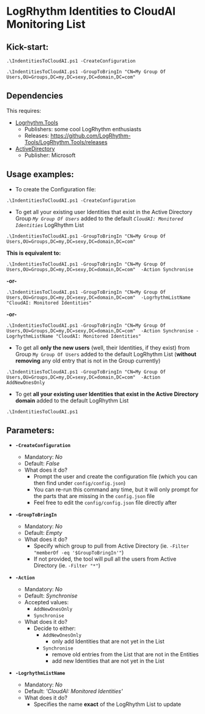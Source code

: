 # LogRhythm Identities to CloudAI Monitoring List

## Kick-start:

`.\IndentitiesToCloudAI.ps1 -CreateConfiguration`

`.\IndentitiesToCloudAI.ps1 -GroupToBringIn "CN=My Group Of Users,OU=Groups,DC=my,DC=sexy,DC=domain,DC=com"`

## Dependencies

This requires:
- [Logrhythm.Tools](https://github.com/LogRhythm-Tools/LogRhythm.Tools)
	- Publishers: some cool LogRhythm enthusiasts
	- Releases: https://github.com/LogRhythm-Tools/LogRhythm.Tools/releases
- [ActiveDirectory](https://docs.microsoft.com/en-us/powershell/module/addsadministration/)
	- Publisher: Microsoft

## Usage examples:

- To create the Configuration file:

`.\IndentitiesToCloudAI.ps1 -CreateConfiguration`

- To get all your existing user Identities that exist in the Active Directory Group *`My Group Of Users`* added to the default *`CloudAI: Monitored Identities`* LogRhythm List

`.\IndentitiesToCloudAI.ps1 -GroupToBringIn "CN=My Group Of Users,OU=Groups,DC=my,DC=sexy,DC=domain,DC=com"`

**This is equivalent to:**

`.\IndentitiesToCloudAI.ps1 -GroupToBringIn "CN=My Group Of Users,OU=Groups,DC=my,DC=sexy,DC=domain,DC=com"  -Action Synchronise`

**-or-**

`.\IndentitiesToCloudAI.ps1 -GroupToBringIn "CN=My Group Of Users,OU=Groups,DC=my,DC=sexy,DC=domain,DC=com"  -LogrhythmListName "CloudAI: Monitored Identities"`

**-or-**

`.\IndentitiesToCloudAI.ps1 -GroupToBringIn "CN=My Group Of Users,OU=Groups,DC=my,DC=sexy,DC=domain,DC=com"  -Action Synchronise -LogrhythmListName "CloudAI: Monitored Identities"`

- To get all **only the new users** (well, their Identities, if they exist) from Group `My Group Of Users` added to the default LogRhythm List (**without removing** any old entry that is not in the Group currently)

`.\IndentitiesToCloudAI.ps1 -GroupToBringIn "CN=My Group Of Users,OU=Groups,DC=my,DC=sexy,DC=domain,DC=com"  -Action AddNewOnesOnly`

- To get **all your existing user Identities that exist in the Active Directory domain** added to the default LogRhythm List

`.\IndentitiesToCloudAI.ps1`

## Parameters:

- **`-CreateConfiguration`**
	- Mandatory: *No*
	- Default: *False*
	- What does it do?
		- Prompt the user and create the configuration file (which you can then find under `config/config.json`)
		- You can re-run this command any time, but it will only prompt for the parts that are missing in the `config.json` file
		- Feel free to edit the `config/config.json` file directly after

- **`-GroupToBringIn`**
	- Mandatory: *No*
	- Default: *Empty*
	- What does it do?
		- Specify which group to pull from Active Directory (ie. `-Filter "memberOf -eq '$GroupToBringIn'"`)
		- If not provided, the tool will pull all the users from Active Directory (ie. `-Filter "*"`)

- **`-Action`**
	- Mandatory: *No*
	- Default: *Synchronise*
	- Accepted values:
		- `AddNewOnesOnly`
		- `Synchronise`
	- What does it do?
		- Decide to either:
	 		- `AddNewOnesOnly`
		 		- only add Identities that are not yet in the List
			- `Synchronise`
				- remove old entries from the List that are not in the Entities
				- add new Identities that are not yet in the List
- **`-LogrhythmListName`**
	- Mandatory: *No*
	- Default: *'CloudAI: Monitored Identities'*
	- What does it do?
		- Specifies the name **exact** of the LogRhythm List to update
